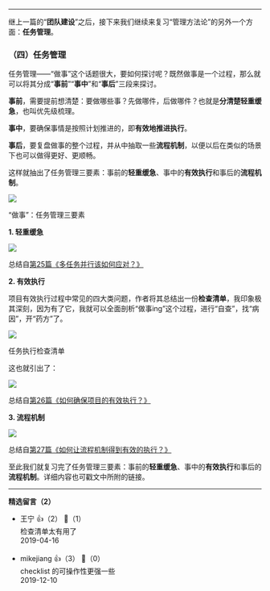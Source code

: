 * * *

继上一篇的“**团队建设**”之后，接下来我们继续来复习“管理方法论”的另外一个方面：**任务管理**。

### （四）任务管理

任务管理——“做事”这个话题很大，要如何探讨呢？既然做事是一个过程，那么就可以将其分成“**事前**”“**事中**”和“**事后**”三段来探讨。

**事前**，需要提前想清楚：要做哪些事？先做哪件，后做哪件？也就是**分清楚轻重缓急**，也叫优先级梳理。

**事中**，要确保事情是按照计划推进的，即**有效地推进执行**。

**事后**，要复盘做事的整个过程，并从中抽取一些**流程机制**，以便以后在类似的场景下也可以做得更好、更顺畅。

这样就抽出了任务管理三要素：事前的**轻重缓急**、事中的**有效执行**和事后的**流程机制**。

![](https://static001.geekbang.org/resource/image/2a/1e/2ae92847af34409a489198a7a1a6911e.png?wh=764%2A764)

“做事”：任务管理三要素

**1. 轻重缓急**

![](https://static001.geekbang.org/resource/image/8c/a3/8c4e83aac51060f3931f487a957443a3.png?wh=697%2A371)

总结自[第25篇《多任务并行该如何应对？》](https://time.geekbang.org/column/article/41448)

**2. 有效执行**

项目有效执行过程中常见的四大类问题，作者将其总结出一份**检查清单**，我印象极其深刻，因为有了它，我就可以全面剖析“做事ing”这个过程，进行“自查”，找“病因”，开“药方”了。

![](https://static001.geekbang.org/resource/image/8a/6f/8a6ec8ff2d0a9efb23b5585a5ef1536f.png?wh=1492%2A658)

任务执行检查清单

这也就引出了：

![](https://static001.geekbang.org/resource/image/28/9b/286d2283ada78becfad784f42c565e9b.png?wh=573%2A193)

总结自[第26篇《如何确保项目的有效执行？》](https://time.geekbang.org/column/article/41653)

**3. 流程机制**

![](https://static001.geekbang.org/resource/image/49/f1/49011f37c22b4657375882b36381d9f1.png?wh=680%2A347)

总结自[第27篇《如何让流程机制得到有效的执行？》](https://time.geekbang.org/column/article/41830)

至此我们就复习完了任务管理三要素：事前的**轻重缓急**、事中的**有效执行**和事后的**流程机制**。详细内容也可戳文中所附的链接。

* * *
<div><strong>精选留言（2）</strong></div><ul>
<li><span>王宁</span> 👍（2） 💬（1）<div>检查清单太有用了</div>2019-04-16</li><br/><li><span>mikejiang</span> 👍（3） 💬（0）<div>checklist 的可操作性更强一些</div>2019-12-10</li><br/>
</ul>